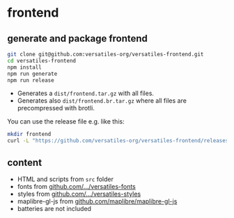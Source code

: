 # frontend

## generate and package frontend

```bash
git clone git@github.com:versatiles-org/versatiles-frontend.git
cd versatiles-frontend
npm install
npm run generate
npm run release
```

- Generates a `dist/frontend.tar.gz` with all files.
- Generates also `dist/frontend.br.tar.gz` where all files are precompressed with brotli.

You can use the release file e.g. like this:
```bash
mkdir frontend
curl -L "https://github.com/versatiles-org/versatiles-frontend/releases/latest/download/frontend.tar.gz" | gzip -d | tar -xf - -C ./frontend/
```

## content

- HTML and scripts from `src` folder
- fonts from [github.com/…/versatiles-fonts](https://github.com/versatiles-org/versatiles-fonts)
- styles from [github.com/…/versatiles-styles](https://github.com/versatiles-org/versatiles-styles)
- maplibre-gl-js from [github.com/maplibre/maplibre-gl-js](https://github.com/maplibre/maplibre-gl-js)
- batteries are not included

